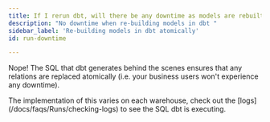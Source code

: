 ```yaml
---
title: If I rerun dbt, will there be any downtime as models are rebuilt?
description: "No downtime when re-building models in dbt "
sidebar_label: 'Re-building models in dbt atomically'
id: run-downtime

---
```

Nope! The SQL that dbt generates behind the scenes ensures that any relations are replaced atomically (i.e. your business users won't experience any downtime).

The implementation of this varies on each warehouse, check out the [logs] (/docs/faqs/Runs/checking-logs) to see the SQL dbt is executing.
